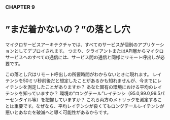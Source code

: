 ### CHAPTER 9

# ”まだ着かないの？”の落とし穴

マイクロサービスアーキテクチャでは、すべてのサービスが個別のアプリケーションとしてデプロイされます。
つまり、クライアントまたはAPI層からマイクロサービスへのすべての通信には、サービス間の通信と同様にリモート呼出しが必要です。

この落とし穴はリモート呼出しの所要時間がわからないときに現れます。
レイテンシを50ミリ秒前後だと想定したことがあるかも知れませんが、今までにレイテンシを測定したことがありますか？
あなた固有の環境における平均のレイテンシを知っていますか？
環境の”ロングテール”レイテンシ（95.0,99.0,99.5パーセンタイル等）を把握していますか？
これら両方のメトリックを測定することは重要です。なぜなら、平均レイテンシが良くてもロングテールレイテンシが悪いとあなたを破滅へと導く可能性があるからです。